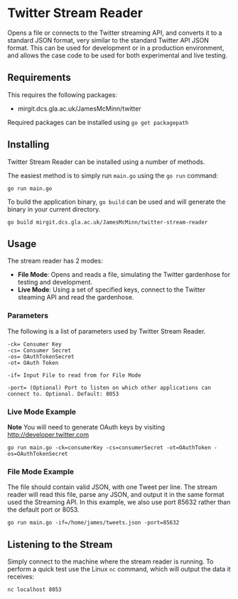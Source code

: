 # Twitter Stream Reader
Opens a file or connects to the Twitter streaming API, and converts it to a 
standard JSON format, very similar to the standard Twitter API JSON format.
This can be used for development or in a production environment, and allows
the case code to be used for both experimental and live testing.

## Requirements
This requires the following packages:
 - mirgit.dcs.gla.ac.uk/JamesMcMinn/twitter

Required packages can be installed using `go get packagepath`

## Installing
Twitter Stream Reader can be installed using a number of methods.

The easiest method is to simply run `main.go` using the `go run` command: 

    go run main.go

To build the application binary, `go build` can be used and will generate
the binary in your current directory.

    go build mirgit.dcs.gla.ac.uk/JamesMcMinn/twitter-stream-reader


## Usage
The stream reader has 2 modes:
 - **File Mode**: Opens and reads a file, simulating the Twitter gardenhose
	for testing and development.
 - **Live Mode**: Using a set of specified keys, connect to the Twitter 
	steaming API and read the gardenhose.

### Parameters
The following is a list of parameters used by Twitter Stream Reader. 

    -ck= Consumer Key
    -cs= Consumer Secret
    -os= OAuthTokenSecret
    -ot= OAuth Token

    -if= Input File to read from for File Mode

    -port= (Optional) Port to listen on which other applications can connect to. Optional. Default: 8053


### Live Mode Example
**Note** You will need to generate OAuth keys by visiting http://developer.twitter.com

	go run main.go -ck=consumerKey -cs=consumerSecret -ot=OAuthToken -os=OAuthTokenSecret

### File Mode Example
The file should contain valid JSON, with one Tweet per line. The stream reader will read this file,
parse any JSON, and output it in the same format used the Streaming API. In this example, we also 
use port 85632 rather than the default port or 8053.
 
    go run main.go -if=/home/james/tweets.json -port=85632


## Listening to the Stream
Simply connect to the machine where the stream reader is running. To perform a quick test use the 
Linux `nc` command, which will output the data it receives:

    nc localhost 8053
    